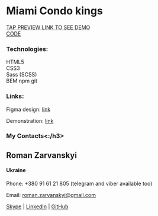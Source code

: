 <h1>Miami Condo kings</h1>

[TAP PREVIEW LINK TO SEE DEMO](https://zarva6596.github.io/layout_miami)
<br>
[CODE](https://github.com/zarva6596/layout_miami/tree/develop)

<h3>Technologies:</h3>

HTML5<br>
CSS3<br>
Sass (SCSS)<br>
BEM<bm>
npm<bm>
git<bm>

<h3>Links:</h3>

Figma design: [link](https://www.figma.com/file/OvRf74Z53zOm7SCupA5ssj/Miami-Condo-Kings?node-id=0:1)

Demonstration: [link](https://zarva6596.github.io/layout_miami/)

<h3>My Contacts<:/h3>
<h2>Roman Zarvanskyi</h2>

<h4>Ukraine</h4>

Phone: +380 91 61 21 805 (telegram and viber available too)

Email: roman.zarvanskyi@gmail.com

[Skype](https://join.skype.com/invite/e2s7iHli9hYF) | [LinkedIn](https://www.linkedin.com/in/roman-zarvanskyi-1116bb1b7/) | [GitHub](https://github.com/zarva6596)

